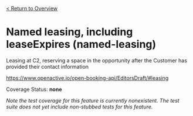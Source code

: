 [< Return to Overview](../../README.md)
# Named leasing, including leaseExpires (named-leasing)

Leasing at C2, reserving a space in the opportunity after the Customer has provided their contact information


https://www.openactive.io/open-booking-api/EditorsDraft/#leasing

Coverage Status: **none**


*Note the test coverage for this feature is currently nonexistent. The test suite does not yet include non-stubbed tests for this feature.*



